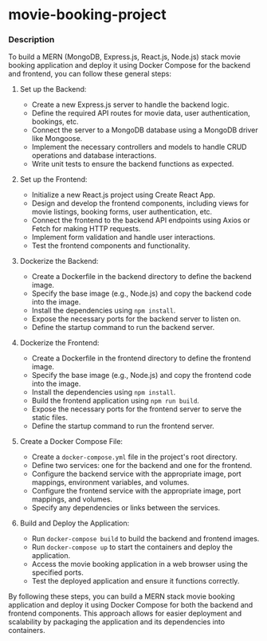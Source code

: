 # movie-booking-project

### Description

To build a MERN (MongoDB, Express.js, React.js, Node.js) stack movie booking application and deploy it using Docker Compose for the backend and frontend, you can follow these general steps:

1. Set up the Backend:
   - Create a new Express.js server to handle the backend logic.
   - Define the required API routes for movie data, user authentication, bookings, etc.
   - Connect the server to a MongoDB database using a MongoDB driver like Mongoose.
   - Implement the necessary controllers and models to handle CRUD operations and database interactions.
   - Write unit tests to ensure the backend functions as expected.

2. Set up the Frontend:
   - Initialize a new React.js project using Create React App.
   - Design and develop the frontend components, including views for movie listings, booking forms, user authentication, etc.
   - Connect the frontend to the backend API endpoints using Axios or Fetch for making HTTP requests.
   - Implement form validation and handle user interactions.
   - Test the frontend components and functionality.

3. Dockerize the Backend:
   - Create a Dockerfile in the backend directory to define the backend image.
   - Specify the base image (e.g., Node.js) and copy the backend code into the image.
   - Install the dependencies using `npm install`.
   - Expose the necessary ports for the backend server to listen on.
   - Define the startup command to run the backend server.

4. Dockerize the Frontend:
   - Create a Dockerfile in the frontend directory to define the frontend image.
   - Specify the base image (e.g., Node.js) and copy the frontend code into the image.
   - Install the dependencies using `npm install`.
   - Build the frontend application using `npm run build`.
   - Expose the necessary ports for the frontend server to serve the static files.
   - Define the startup command to run the frontend server.

5. Create a Docker Compose File:
   - Create a `docker-compose.yml` file in the project's root directory.
   - Define two services: one for the backend and one for the frontend.
   - Configure the backend service with the appropriate image, port mappings, environment variables, and volumes.
   - Configure the frontend service with the appropriate image, port mappings, and volumes.
   - Specify any dependencies or links between the services.

6. Build and Deploy the Application:
   - Run `docker-compose build` to build the backend and frontend images.
   - Run `docker-compose up` to start the containers and deploy the application.
   - Access the movie booking application in a web browser using the specified ports.
   - Test the deployed application and ensure it functions correctly.

By following these steps, you can build a MERN stack movie booking application and deploy it using Docker Compose for both the backend and frontend components. This approach allows for easier deployment and scalability by packaging the application and its dependencies into containers.